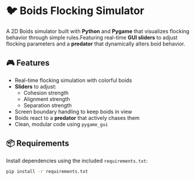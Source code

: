 # 🐦 Boids Flocking Simulator

A 2D Boids simulator built with **Python** and **Pygame** that visualizes flocking behavior through simple rules.Featuring real-time **GUI sliders** to adjust flocking parameters and a **predator** that dynamically alters boid behavior.

## 🎮 Features

- Real-time flocking simulation with colorful boids  
- **Sliders** to adjust:
  - Cohesion strength  
  - Alignment strength  
  - Separation strength  
- Screen boundary handling to keep boids in view  
- Boids react to a **predator** that actively chases them  
- Clean, modular code using `pygame_gui`

## 📦 Requirements

Install dependencies using the included `requirements.txt`:

```bash
pip install -r requirements.txt

